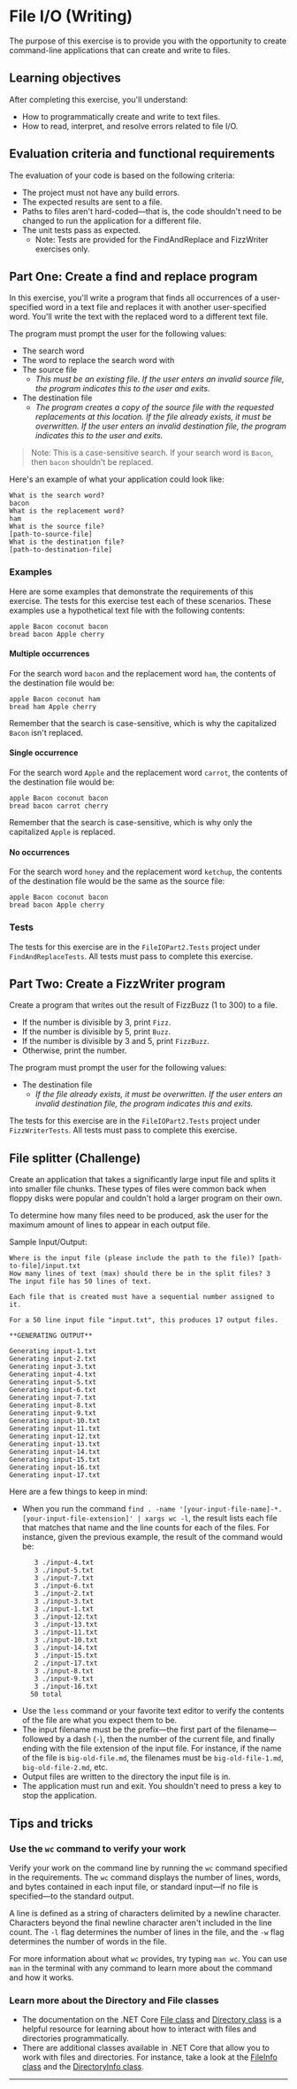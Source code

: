 # File I/O (Writing)

The purpose of this exercise is to provide you with the opportunity to create command-line applications that can create and write to files.

## Learning objectives

After completing this exercise, you'll understand:

* How to programmatically create and write to text files.
* How to read, interpret, and resolve errors related to file I/O.

## Evaluation criteria and functional requirements

The evaluation of your code is based on the following criteria:

* The project must not have any build errors.
* The expected results are sent to a file.
* Paths to files aren't hard-coded—that is, the code shouldn't need to be changed to run the application for a different file.
* The unit tests pass as expected.
  * Note: Tests are provided for the FindAndReplace and FizzWriter exercises only.

## Part One: Create a find and replace program

In this exercise, you'll write a program that finds all occurrences of a user-specified word in a text file and replaces it with another user-specified word. You'll write the text with the replaced word to a different text file.

The program must prompt the user for the following values:

* The search word
* The word to replace the search word with
* The source file
  * *This must be an existing file. If the user enters an invalid source file, the program indicates this to the user and exits.*
* The destination file
  * *The program creates a copy of the source file with the requested replacements at this location. If the file already exists, it must be overwritten. If the user enters an invalid destination file, the program indicates this to the user and exits.*

> Note: This is a case-sensitive search. If your search word is `Bacon`, then `bacon` shouldn't be replaced.

Here's an example of what your application could look like:

```
What is the search word?
bacon
What is the replacement word?
ham
What is the source file?
[path-to-source-file]
What is the destination file?
[path-to-destination-file]
```

### Examples

Here are some examples that demonstrate the requirements of this exercise. The tests for this exercise test each of these scenarios. These examples use a hypothetical text file with the following contents:

```
apple Bacon coconut bacon
bread bacon Apple cherry
```

#### Multiple occurrences

For the search word `bacon` and the replacement word `ham`, the contents of the destination file would be:

```
apple Bacon coconut ham
bread ham Apple cherry
```

Remember that the search is case-sensitive, which is why the capitalized `Bacon` isn't replaced.

#### Single occurrence

For the search word `Apple` and the replacement word `carrot`, the contents of the destination file would be:

```
apple Bacon coconut bacon
bread bacon carrot cherry
```

Remember that the search is case-sensitive, which is why only the capitalized `Apple` is replaced.

#### No occurrences

For the search word `honey` and the replacement word `ketchup`, the contents of the destination file would be the same as the source file:

```
apple Bacon coconut bacon
bread bacon Apple cherry
```

### Tests

The tests for this exercise are in the `FileIOPart2.Tests` project under `FindAndReplaceTests`. All tests must pass to complete this exercise.

## Part Two: Create a FizzWriter program

Create a program that writes out the result of FizzBuzz (1 to 300) to a file.

* If the number is divisible by 3, print `Fizz`.
* If the number is divisible by 5, print `Buzz`.
* If the number is divisible by 3 and 5, print `FizzBuzz`.
* Otherwise, print the number.

The program must prompt the user for the following values:

* The destination file
  * *If the file already exists, it must be overwritten. If the user enters an invalid destination file, the program indicates this and exits.*

The tests for this exercise are in the `FileIOPart2.Tests` project under `FizzWriterTests`. All tests must pass to complete this exercise.

## File splitter (Challenge)

Create an application that takes a significantly large input file and splits it into smaller file chunks. These types of files were common back when floppy disks were popular and couldn't hold a larger program on their own.

To determine how many files need to be produced, ask the user for the maximum amount of lines to appear in each output file.

Sample Input/Output:
```
Where is the input file (please include the path to the file)? [path-to-file]/input.txt
How many lines of text (max) should there be in the split files? 3
The input file has 50 lines of text.

Each file that is created must have a sequential number assigned to it.

For a 50 line input file "input.txt", this produces 17 output files.

**GENERATING OUTPUT**

Generating input-1.txt
Generating input-2.txt
Generating input-3.txt
Generating input-4.txt
Generating input-5.txt
Generating input-6.txt
Generating input-7.txt
Generating input-8.txt
Generating input-9.txt
Generating input-10.txt
Generating input-11.txt
Generating input-12.txt
Generating input-13.txt
Generating input-14.txt
Generating input-15.txt
Generating input-16.txt
Generating input-17.txt

```

Here are a few things to keep in mind:

* When you run the command `find . -name '[your-input-file-name]-*.[your-input-file-extension]' | xargs wc -l`, the result lists each file that matches that name and the line counts for each of the files. For instance, given the previous example, the result of the command would be:
    ```
       3 ./input-4.txt
       3 ./input-5.txt
       3 ./input-7.txt
       3 ./input-6.txt
       3 ./input-2.txt
       3 ./input-3.txt
       3 ./input-1.txt
       3 ./input-12.txt
       3 ./input-13.txt
       3 ./input-11.txt
       3 ./input-10.txt
       3 ./input-14.txt
       3 ./input-15.txt
       2 ./input-17.txt
       3 ./input-8.txt
       3 ./input-9.txt
       3 ./input-16.txt
      50 total
    ```
* Use the `less` command or your favorite text editor to verify the contents of the file are what you expect them to be.
* The input filename must be the prefix—the first part of the filename—followed by a dash (`-`), then the number of the current file, and finally ending with the file extension of the input file. For instance, if the name of the file is `big-old-file.md`, the filenames must be `big-old-file-1.md`, `big-old-file-2.md`, etc.
* Output files are written to the directory the input file is in.
* The application must run and exit. You shouldn't need to press a key to stop the application.

## Tips and tricks

### Use the `wc` command to verify your work

Verify your work on the command line by running the `wc` command specified in the requirements. The `wc` command displays the number of lines, words, and bytes contained in each input file, or standard input—if no file is specified—to the standard output.

A line is defined as a string of characters delimited by a newline character. Characters beyond the final newline character aren't included in the line count. The `-l` flag determines the number of lines in the file, and the `-w` flag determines the number of words in the file.

For more information about what `wc` provides, try typing `man wc`. You can use `man` in the terminal with any command to learn more about the command and how it works.

### Learn more about the Directory and File classes

* The documentation on the .NET Core [File class][file-api-docs] and [Directory class][directory-api-docs] is a helpful resource for learning about how to interact with files and directories programmatically.
* There are additional classes available in .NET Core that allow you to work with files and directories. For instance, take a look at the [FileInfo class][file-info-api-docs] and the [DirectoryInfo class][directory-info-api-docs].


---

[directory-api-docs]: https://docs.microsoft.com/en-us/dotnet/api/system.io.directory?view=netcore-3.1
[directory-info-api-docs]: https://docs.microsoft.com/en-us/dotnet/api/system.io.directoryinfo?view=netcore-3.1
[file-api-docs]: https://docs.microsoft.com/en-us/dotnet/api/system.io.file?view=netcore-3.1
[file-info-api-docs]: https://docs.microsoft.com/en-us/dotnet/api/system.io.fileinfo?view=netcore-3.1
